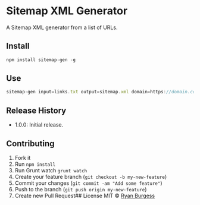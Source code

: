 Sitemap XML Generator
=============
A Sitemap XML generator from a list of URLs.
 
## Install
```js
npm install sitemap-gen -g
```
## Use
```js
sitemap-gen input=links.txt output=sitemap.xml domain=https://domain.com
```
## Release History
* 1.0.0: Initial release.
 
## Contributing
1. Fork it
2. Run `npm install`
3. Run Grunt watch `grunt watch`
4. Create your feature branch (`git checkout -b my-new-feature`)
5. Commit your changes (`git commit -am "Add some feature"`)
6. Push to the branch (`git push origin my-new-feature`)
7. Create new Pull Request## License
MIT © [Ryan Burgess](http://github.com/ryanburgess)